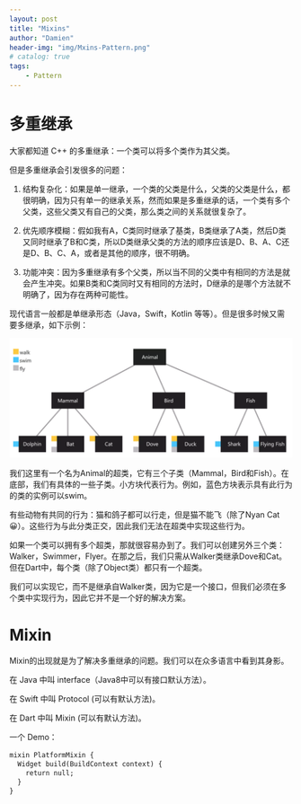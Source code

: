 ```yaml
---
layout: post
title: "Mixins"
author: "Damien"
header-img: "img/Mxins-Pattern.png"
# catalog: true
tags:
    - Pattern
---
```


# 多重继承
大家都知道 C++ 的多重继承：一个类可以将多个类作为其父类。

但是多重继承会引发很多的问题：

1. 结构复杂化：如果是单一继承，一个类的父类是什么，父类的父类是什么，都很明确，因为只有单一的继承关系，然而如果是多重继承的话，一个类有多个父类，这些父类又有自己的父类，那么类之间的关系就很复杂了。

2. 优先顺序模糊：假如我有A，C类同时继承了基类，B类继承了A类，然后D类又同时继承了B和C类，所以D类继承父类的方法的顺序应该是D、B、A、C还是D、B、C、A，或者是其他的顺序，很不明确。

3. 功能冲突：因为多重继承有多个父类，所以当不同的父类中有相同的方法是就会产生冲突。如果B类和C类同时又有相同的方法时，D继承的是哪个方法就不明确了，因为存在两种可能性。

现代语言一般都是单继承形态（Java，Swift，Kotlin 等等）。但是很多时候又需要多继承，如下示例：

![](../img/mixin-class.png)

我们这里有一个名为Animal的超类，它有三个子类（Mammal，Bird和Fish）。在底部，我们有具体的一些子类。小方块代表行为。例如，蓝色方块表示具有此行为的类的实例可以swim。

有些动物有共同的行为：猫和鸽子都可以行走，但是猫不能飞（除了Nyan Cat😀）。这些行为与此分类正交，因此我们无法在超类中实现这些行为。

如果一个类可以拥有多个超类，那就很容易办到了。我们可以创建另外三个类：Walker，Swimmer，Flyer。在那之后，我们只需从Walker类继承Dove和Cat。但在Dart中，每个类（除了Object类）都只有一个超类。

我们可以实现它，而不是继承自Walker类，因为它是一个接口，但我们必须在多个类中实现行为，因此它并不是一个好的解决方案。

# Mixin
Mixin的出现就是为了解决多重继承的问题。我们可以在众多语言中看到其身影。

在 Java 中叫 interface（Java8中可以有接口默认方法）。

在 Swift 中叫 Protocol (可以有默认方法)。

在 Dart 中叫 Mixin (可以有默认方法)。

一个 Demo：
```
mixin PlatformMixin {
  Widget build(BuildContext context) { 
    return null;
  }
}

```








